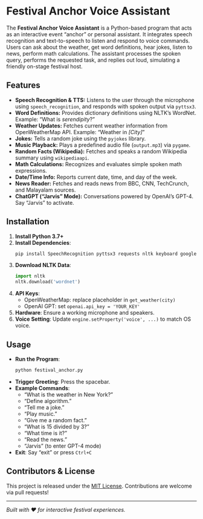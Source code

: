 # Festival Anchor Voice Assistant



The **Festival Anchor Voice Assistant** is a Python-based program that acts as an interactive event “anchor” or personal assistant. It integrates speech recognition and text-to-speech to listen and respond to voice commands. Users can ask about the weather, get word definitions, hear jokes, listen to news, perform math calculations. The assistant processes the spoken query, performs the requested task, and replies out loud, simulating a friendly on-stage festival host.

## Features

- **Speech Recognition & TTS:** Listens to the user through the microphone using `speech_recognition`, and responds with spoken output via `pyttsx3`.
- **Word Definitions:** Provides dictionary definitions using NLTK’s WordNet. Example: “What is *serendipity*?”
- **Weather Updates:** Fetches current weather information from OpenWeatherMap API. Example: “Weather in *[City]*”
- **Jokes:** Tells a random joke using the `pyjokes` library.
- **Music Playback:** Plays a predefined audio file (`output.mp3`) via `pygame`.
- **Random Facts (Wikipedia):** Fetches and speaks a random Wikipedia summary using `wikipediaapi`.
- **Math Calculations:** Recognizes and evaluates simple spoken math expressions.
- **Date/Time Info:** Reports current date, time, and day of the week.
- **News Reader:** Fetches and reads news from BBC, CNN, TechCrunch, and Malayalam sources.
- **ChatGPT (“Jarvis” Mode):** Conversations powered by OpenAI’s GPT-4. Say “Jarvis” to activate.

## Installation

1. **Install Python 3.7+**
2. **Install Dependencies**:
   ```bash
   pip install SpeechRecognition pyttsx3 requests nltk keyboard googletrans==4.0.0-rc1 openai pygame wikipedia-api feedparser beautifulsoup4 pyjokes
   ```
3. **Download NLTK Data**:
   ```python
   import nltk
   nltk.download('wordnet')
   ```
4. **API Keys**:
   - OpenWeatherMap: replace placeholder in `get_weather(city)`
   - OpenAI GPT: set `openai.api_key = 'YOUR_KEY'`
5. **Hardware**: Ensure a working microphone and speakers.
6. **Voice Setting**: Update `engine.setProperty('voice', ...)` to match OS voice.

## Usage

- **Run the Program**:
  ```bash
  python festival_anchor.py
  ```
- **Trigger Greeting**: Press the spacebar.
- **Example Commands**:
  - “What is the weather in New York?”
  - “Define algorithm.”
  - “Tell me a joke.”
  - “Play music.”
  - “Give me a random fact.”
  - “What is 15 divided by 3?”
  - “What time is it?”
  - “Read the news.”
  - “Jarvis” (to enter GPT-4 mode)
- **Exit**: Say “exit” or press `Ctrl+C`

## Contributors & License

This project is released under the [MIT License](LICENSE). Contributions are welcome via pull requests!

---

*Built with ❤️ for interactive festival experiences.*
